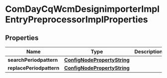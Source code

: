 
# ComDayCqWcmDesignimporterImplEntryPreprocessorImplProperties

## Properties
Name | Type | Description | Notes
------------ | ------------- | ------------- | -------------
**searchPeriodpattern** | [**ConfigNodePropertyString**](ConfigNodePropertyString.md) |  |  [optional]
**replacePeriodpattern** | [**ConfigNodePropertyString**](ConfigNodePropertyString.md) |  |  [optional]



